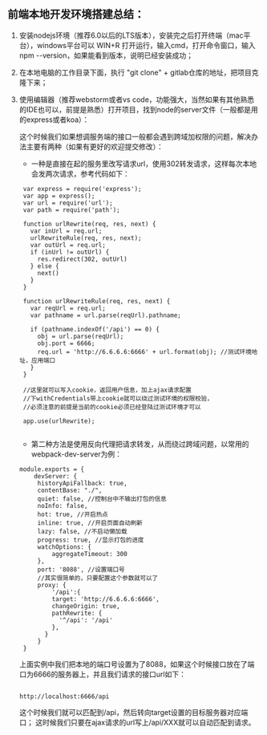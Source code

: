 ## 前端本地开发环境搭建总结：

1. 安装nodejs环境（推荐6.0以后的LTS版本），安装完之后打开终端（mac平台），windows平台可以 WIN+R 打开运行，输入cmd，打开命令窗口，输入npm --version，如果能看到版本，说明已经安装成功；

2. 在本地电脑的工作目录下面，执行 "git clone" + gitlab仓库的地址，把项目克隆下来；

3. 使用编辑器（推荐webstorm或者vs code，功能强大，当然如果有其他熟悉的IDE也可以，前提是熟悉）打开项目，找到node的server文件（一般都是用的express或者koa）：
   
   这个时候我们如果想调服务端的接口一般都会遇到跨域加权限的问题，解决办法主要有两种（如果有更好的欢迎提交修改）：
   
   - 一种是直接在起的服务里改写请求url，使用302转发请求，这样每次本地会发两次请求，参考代码如下：
   
   ```
    var express = require('express');
	var app = express();
	var url = require('url');
    var path = require('path');
    
    function urlRewrite(req, res, next) {
      var inUrl = req.url;
      urlRewriteRule(req, res, next);
      var outUrl = req.url;
      if (inUrl != outUrl) {
        res.redirect(302, outUrl)
      } else {
        next()
      }
    }
    
    function urlRewriteRule(req, res, next) {
      var reqUrl = req.url;
      var pathname = url.parse(reqUrl).pathname;

      if (pathname.indexOf('/api') == 0) {
        obj = url.parse(reqUrl);
        obj.port = 6666;
        req.url = 'http://6.6.6.6:6666' + url.format(obj); //测试环境地址，应用端口
      }
    }
    
    //这里就可以写入cookie，返回用户信息，加上ajax请求配置
    //下withCredentials带上cookie就可以绕过测试环境的权限校验，
    //必须注意的前提是当前的cookie必须已经登陆过测试环境才可以
    
    app.use(urlRewrite);
	
   ```
   
   - 第二种方法是使用反向代理把请求转发，从而绕过跨域问题，以常用的webpack-dev-server为例：
   
   ```
   module.exports = {
       devServer: {
        historyApiFallback: true,
        contentBase: "./",
        quiet: false, //控制台中不输出打包的信息
        noInfo: false,
        hot: true, //开启热点
        inline: true, //开启页面自动刷新
        lazy: false, //不启动懒加载
        progress: true, //显示打包的进度
        watchOptions: {
            aggregateTimeout: 300
        },
        port: '8088', //设置端口号
        //其实很简单的，只要配置这个参数就可以了
        proxy: {
            '/api':{
            target: 'http://6.6.6.6:6666',
            changeOrigin: true,
            pathRewrite: {
              '^/api': '/api'
            },
          }
        }
    }
   
   ```
   
   上面实例中我们把本地的端口号设置为了8088，如果这个时候接口放在了端口为6666的服务器上，并且我们请求的接口url如下：
   
   ```
   
   http://localhost:6666/api
   
   ```
   
   这个时候我们就可以匹配到/api，然后转向target设置的目标服务器对应端口；
   这时候我们只要在ajax请求的url写上/api/XXX就可以自动匹配到请求。